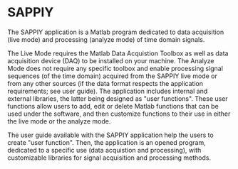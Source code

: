 # SAPPIY
The SAPPIY application is a Matlab program dedicated to data acquisition (live mode) and processing (analyze mode) of time domain signals.

The Live Mode requires the Matlab Data Acquistion Toolbox as well as data acquisition device (DAQ) to be installed on your machine.
The Analyze Mode does not require any specific toolbox and enable processing signal sequences (of the time domain) acquired from the SAPPIY live mode or from any other sources (if the data format respects the application requirements; see user guide).
The application includes internal and external libraries, the latter being designed as "user functions". These user functions allow users to add, edit or delete Matlab functions that can be used under the software, and then customize functions to their use in either the live mode or the analyze mode.

The user guide available with the SAPPIY application help the users to create "user function". Then, the application is an opened program, dedicated to a specific use (data acquistion and processing), with customizable libraries for signal acquisition and processing methods.
